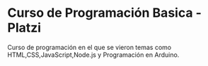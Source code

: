 # Curso de Programación Basica - Platzi
Curso de programación en el que se vieron temas como HTML,CSS,JavaScript,Node.js y Programación en Arduino.
